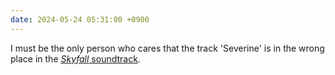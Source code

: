 ```yaml
---
date: 2024-05-24 05:31:00 +0900
---
```


I must be the only person who cares that the track 'Severine' is in the wrong place in the [_Skyfall_ soundtrack](https://music.apple.com/us/album/skyfall-original-motion-picture-soundtrack/570229058).
